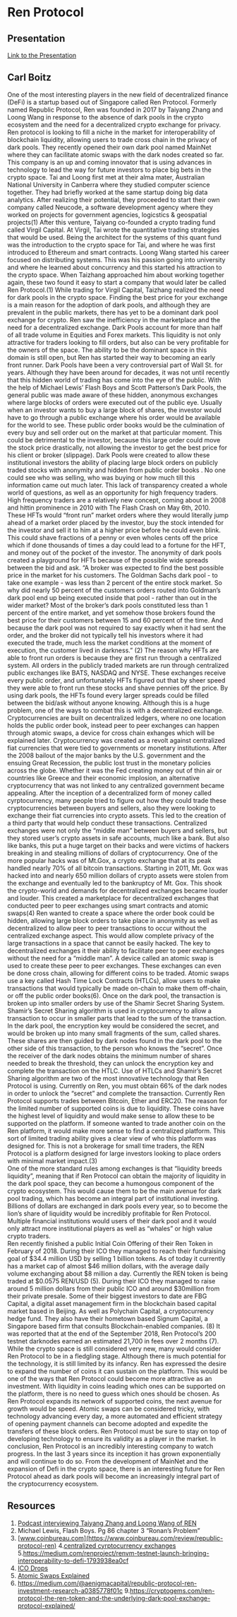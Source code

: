 
# Ren Protocol

## Presentation
[Link to the Presentation](https://docs.google.com/presentation/d/e/2PACX-1vRShdxMQ-eDkK1fMJRLsCixqUnX2MTctZldP4hVV41S3XcQ6LrWV71Vl88WA2fGU5Co4pT8MxBrnG6V/pub?start=false&loop=false&delayms=3000)


##    Carl Boitz

One of the most interesting players in the new field of decentralized finance (DeFi) is a startup based out of Singapore called Ren Protocol. Formerly named Republic Protocol, Ren was founded in 2017 by Taiyang Zhang and Loong Wang in response to the absence of dark pools in the crypto ecosystem and the need for a decentralized crypto exchange for privacy. Ren protocol is looking to fill a niche in the market for interoperability of blockchain liquidity, allowing users to trade cross chain in the privacy of  dark pools. They recently opened their own dark pool named MainNet where they can facilitate atomic swaps with the dark nodes created so far. This company is an up and coming innovator that is using advances in technology to lead the way for future investors to place big bets  in the crypto space.
Tai and Loong first met at their alma mater, Australian National University in Canberra where they studied computer science together. They had briefly worked at the same startup doing big data analytics. After realizing their potential, they proceeded to start their own company called Neucode, a software development agency where they worked on projects for government agencies, logicstics & geospatial projects(1)   After this venture, Taiyang co-founded a crypto trading fund called Virgil Capital. At Virgil, Tai wrote the quantitative trading strategies  that would be used. Being the architect for the systems of this quant fund was the introduction to the crypto space for Tai, and where he was first introduced  to Ethereum and smart contracts.
Loong Wang started his career focused on distributing systems. This was his passion going into university and where he learned about concurrency and this started his attraction to the crypto space. When Taizhang approached him about working together again, these two found it easy to start a company that would later be called Ren Protocol.(1)
While trading for Virgil Capital, Taizhang realized the need for dark pools in the crypto space. Finding the best price for your exchange is a main reason for the adoption of dark pools, and although they are prevalent in the public markets, there has yet to be a dominant dark pool exchange for crypto. Ren saw the inefficiency in the marketplace and the need for a decentralized exchange. Dark Pools account for more than half of all trade volume in Equities and Forex markets. This liquidity is not only attractive for traders looking to fill orders, but also can be very profitable for the owners of the space. The ability to be the dominant space in this domain is still open, but Ren has started their way to becoming an early front runner. 
Dark Pools have been a very controversial part of Wall St. for years. Although they have been around for decades, it was not until recently that this hidden world of trading has come into the eye of the public. With the help of Michael Lewis’ Flash Boys and Scott Patterson’s Dark Pools, the general public was made aware of these hidden, anonymous exchanges where large blocks of orders were executed out of the public eye. Usually when an investor wants to buy a large block of shares, the investor would have to go through a public exchange where his order would be available for the world to see. These public order books would be the culmination of every buy and sell order out on the market at that particular moment. This could be detrimental to the investor, because this large order could move the stock price drastically, not allowing the investor to get the best price for his client or broker (slippage). Dark Pools were created to allow these institutional investors the ability of placing large block orders on publicly traded stocks with anonymity and hidden from public order books . No one could see who was selling, who was buying  or how much till this information came out much later. This lack of transparency created a whole world of questions, as well as an opportunity for high frequency traders.
 High frequency traders are a relatively new concept, coming about in 2008 and hittin prominence in 2010 with The Flash Crash on May 6th, 2010. These HFTs would “front run” market orders where they would literally jump ahead of a market order placed by the investor, buy the stock intended for the investor and sell it to him at a higher price before he could even blink.  This could shave fractions of a penny or even wholes cents off the price which if done thousands of times a day could lead to a fortune for the HFT, and money out of the pocket of the investor. The anonymity of dark pools created a playground for HFTs because of the possible wide spreads between the bid and ask. 
“A broker was expected to find the best possible price in the market for his customers. The Goldman Sachs dark pool - to take one example - was less than 2 percent of the entire stock market. So why did nearly 50 percent of the customers orders routed into Goldman’s dark pool end up being executed inside that pool - rather than out in the wider market? Most of the broker’s dark pools constituted less than 1 percent of the entire market, and yet somehow those brokers found the best price for their customers between 15 and 60 percent of the time. And because the dark pool was not required to say exactly when it had sent the order, and the broker did not typically tell his investors where it had executed the trade, much less the market conditions at the moment of execution, the customer lived in darkness.” (2)
 The reason why HFTs are able to front run orders is because they are first run through a centralized system. All orders in the publicly traded markets are run through centralized public exchanges like BATS, NASDAQ and NYSE. These exchanges receive every public order, and unfortunately HFTs figured out that by sheer speed they were able to front run these stocks and shave pennies off the price. By using dark pools, the HFTs found every larger spreads could be filled between the bid/ask without anyone knowing. Although this is a huge problem, one of the ways to combat this is with a decentralized exchange. Cryptocurrencies are built on  decentralized ledgers, where no one location holds the public order book, instead peer to peer exchanges can happen through atomic swaps, a device for cross chain exhanges which will be explained later.
Cryptocurrency was created as a revolt against centralized fiat currencies that were tied to governments or monetary institutions. After the 2008 bailout of the major banks by the U.S. government and the ensuing Great Recession, the public lost trust in the monetary policies across the globe. Whether it was the Fed creating money out of thin air or countries like Greece and their economic implosion, an alternative cryptocurrency that was not linked to any centralized government became appealing. After the inception of a decentralized form of money called cyrptocurrency, many people tried to figure out how they could trade these cryptocurrencies between buyers and sellers, also they were looking to exchange their fiat currencies into crypto assets. This led to the creation of  a third party that would help conduct these transactions. Centralized exchanges were not only the “middle man” between buyers and sellers, but they stored user’s crypto assets in safe accounts, much like a bank. But also like banks, this put a huge target on their backs and were victims of hackers breaking in and stealing millions of dollars of cryptocurrency. One of the more popular hacks was of Mt.Gox, a crypto exchange that at its peak handled nearly 70% of all bitcoin transactions. Starting in 2011, Mt. Gox was hacked into and nearly 650 million dollars of crypto assets were stolen from the exchange and eventually led to the bankruptcy of Mt. Gox. This shook the crypto-world and demands for decentralized exchanges became louder and louder. This created a marketplace for decentralized exchanges that conducted peer to peer exchanges using smart contracts and atomic swaps(4) Ren wanted to create a space where the order book could be hidden, allowing large block orders to take place in anonymity as well as decentralized to allow peer to peer transactions to occur without the centralized exchange aspect. This would allow complete privacy of the large transactions in a space that cannot be easily hacked.
The key to decentralized exchanges it their ability to facilitate peer to peer exchanges without the need for a “middle man”. A device called an atomic swap is used to create these peer to peer exchanges. These exchanges can even be done cross chain, allowing for different coins to be traded. Atomic swaps use a key called Hash Time Lock Contracts (HTLCs), allow users to make transactions that would typically be made on-chain to make them off-chain, or off the public order books(6). Once on the dark pool, the transaction is broken up into smaller orders by use of the Shamir Secret Sharing System.
Shamir’s Secret Sharing algorithm is used in cryptocurrency to allow a transaction to occur in smaller parts that lead to the sum of the transaction. In the dark pool, the encryption key  would be considered the secret, and would be broken up into many small fragments of the sum, called shares. These shares are then guided by dark nodes found in the dark pool to the other side of this transaction, to the person who knows the “secret”. Once the receiver of  the dark nodes obtains the minimum number of shares needed to break the threshold, they can unlock the encryption key and complete the transaction on the HTLC. Use of HTLCs and Shamir’s Secret Sharing algorithm are two of the most innovative technology that Ren Protocol is using. Currently on Ren, you must obtain 66% of the dark nodes in order to unlock the “secret” and complete the transaction.
Currently Ren Protocol supports trades between Bitcoin, Ether and ERC20. The reason for the limited number of supported coins is due to liquidity. These coins have the highest level of liquidity and would make sense to allow these to be supported on the platform. If someone wanted to trade another coin on the Ren platform, it would make more sense to find a centralized platform. This sort of limited trading ability gives a clear view of who this platform was designed for. This is not a brokerage for small time traders, the REN Protocol is a platform designed for large investors looking to place orders with minimal market impact.(3) 	
One of the more standard rules among exchanges is that “liquidity breeds liquidity”, meaning that if Ren Protocol can obtain the majority of liquidity in the dark pool space, they can become a humongous component of the crypto ecosystem. This would cause them to be the main avenue for dark pool trading, which has become an integral part of institutional investing. Billions of dollars are exchanged in dark pools every year, so to become the lion’s share of liquidity would be incredibly profitable for Ren Protocol. Multiple financial institutions would users of their dark pool and it would only attract more institutional players as well as “whales” or high value crypto traders.      
Ren recently finished a public Initial Coin Offering of their Ren Token in February of 2018. During their ICO they managed to reach their fundraising goal of $34.4 million USD by selling 1 billion tokens. As of today it currently has a market cap of almost $46 million dollars, with the average daily volume exchanging about $8 million a day. Currently the REN token is being traded at $0.0575 REN/USD (5). During their ICO they managed to raise around 5 million dollars from their public ICO and around $30million from their private presale.	Some of their biggest investors to date are FBG Capital, a digital asset management firm in the blockchain based capital market based in Beijing. As well as Polychain Capital, a cryptocurrency hedge fund. They also have their hometown based Signum Capital, a Singapore based firm that consults Blockchain-enabled companies. (8)
It was reported that at the end of the September 2018, Ren Protocol’s 200 testnet darknodes earned an estimated 21,700 in fees over 2 months (7).
While the crypto space is still considered very new, many would consider Ren Protocol to be in a fledgling stage. Although there is much potential for the technology, it is still limited by its infancy. Ren has expressed the desire to expand the number of coins it can sustain on the platform. This would be one of the ways that Ren Protocol could become more attractive as an investment. With liquidity in coins leading which ones can be supported on the platform, there is no need to guess which ones should be chosen. As Ren Protocol expands its network of supported coins, the next avenue for growth would be speed. Atomic swaps can be considered tricky, with technology advancing every day, a more automated and efficient strategy of opening payment channels can become adopted and expedite the transfers of these block orders. Ren Protocol must be sure to stay on top of developing technology to ensure its validity as a player in the market. 
In conclusion, Ren Protocol is an incredibly interesting company to watch progress. In the last 3 years since its inception it has grown exponentially and will continue to do so. From the development of MainNet and the expansion of Defi in the crypto space, there is an interesting future for Ren Protocol ahead as dark pools will become an increasingly integral part of  the cryptocurrency ecosystem.

## Resources

1.  [Podcast interviewing Taiyang Zhang and Loong Wang of REN](https://epicenter.tv/episode/230/) 
2. Michael Lewis, Flash Boys. Pg 86 chapter 3 “Ronan’s Problem”
3. [www.coinbureau.com](https://www.coinbureau.com/review/republic-protocol-ren)
4.[centralized cyrptocurrency exchanges](https://www.investopedia.com/tech/what-are-centralized-cryptocurrency-exchanges/)
5.https://medium.com/renproject/renvm-testnet-launch-bringing-interoperability-to-defi-1793938ea0cf
6. [ICO Drops](https://icodrops.com/republic-protocol/)
7. [Atomic Swaps Explained](https://www.youtube.com/watch?v=WkXUz3UFn6Y)
8. https://medium.com/@aenigmacapital/republic-protocol-ren-investment-research-a0385778f01c
9.https://cryptogems.com/ren-protocol-the-ren-token-and-the-underlying-dark-pool-exchange-protocol-explained/
